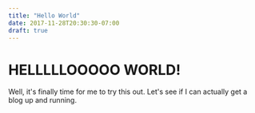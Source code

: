 ```yaml
---
title: "Hello World"
date: 2017-11-28T20:30:30-07:00
draft: true
---
```


# HELLLLLOOOOO WORLD!

Well, it's finally time for me to try this out. Let's see if I can actually get a blog up and running.
